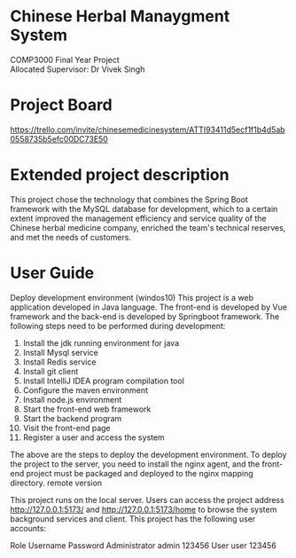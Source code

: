 # Chinese Herbal Manaygment System
COMP3000 Final Year Project  
Allocated Supervisor: Dr Vivek Singh

# Project Board
https://trello.com/invite/chinesemedicinesystem/ATTI93411d5ecf1f1b4d5ab0558735b5efc00DC73E50

# Extended project description
This project chose the technology that combines the Spring Boot framework with the MySQL database for development, which to a certain extent improved the management efficiency and service quality of the Chinese herbal medicine company, enriched the team's technical reserves, and met the needs of customers.

# User Guide
 
Deploy development environment (windos10)
This project is a web application developed in Java language. The front-end is developed by Vue framework and the back-end is developed by Springboot framework. The following steps need to be performed during development:
1. Install the jdk running environment for java
2. Install Mysql service
3. Install Redis service
4. Install git client
5. Install IntelliJ IDEA program compilation tool
6. Configure the maven environment
7. Install node.js environment
8. Start the front-end web framework
9. Start the backend program
10. Visit the front-end page
11. Register a user and access the system

The above are the steps to deploy the development environment. To deploy the project to the server, you need to install the nginx agent, and the front-end project must be packaged and deployed to the nginx mapping directory.
remote version  

This project runs on the local server. Users can access the project address http://127.0.0.1:5173/ and http://127.0.0.1:5173/home to browse the system background services and client. This project has the following user accounts:  
  
Role Username Password
Administrator admin 123456
User user 123456
